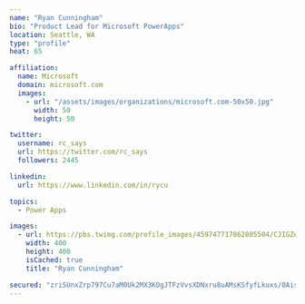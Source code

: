 ```yaml
---
name: "Ryan Cunningham"
bio: "Product Lead for Microsoft PowerApps"
location: Seattle, WA
type: "profile"
heat: 65

affiliation:
  name: Microsoft
  domain: microsoft.com
  images:
    - url: "/assets/images/organizations/microsoft.com-50x50.jpg"
      width: 50
      height: 50

twitter:
  username: rc_says
  url: https://twitter.com/rc_says
  followers: 2445

linkedin:
  url: https://www.linkedin.com/in/rycu

topics:
  - Power Apps

images:
  - url: https://pbs.twimg.com/profile_images/459747717862805504/CJIGZejd_400x400.png
    width: 400
    height: 400
    isCached: true
    title: "Ryan Cunningham"

secured: "zriSUnxZrp797Cu7aM0Uk2MX3KOgJTFzVvsXDNxru8uAMsKSfyfLkuxs/0Ais0Ny6LDbgMYiP89w91+GnNcUUZTsAyEeDOdUSgcqZVakknt5RfJiDJgr9NLsxI14duGOBElQ5yRgJlwkOocNyhKsvQ5o7jigsXPTXGmqobXCG4NiphXbcfvy7+Ruam9n3jHCEsbomIshzI1GSv+ujP/G2PFKw9g28RKIJyI78NuBHyVVD/KW32SydJJyF476q/qcCeBjvEf95IVY7A1Pyxd8Pt675g79vF1GLiRSZsaws7MW/6dcBjLURzzmCpj2W9v+WpPsRB1QkFTCs+oaahbiQJOmVsGJ7C7EQYarcElBFzYbUjxHtQ0XPZXLtdYmoRG403fPY3L3iNwPhtororCGFvEcAEdMcclIuVxCd6b0gU0=;n9LllH8e/JuqPqjrRM6zzQ=="
---
```


